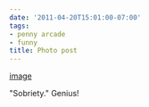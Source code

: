 ```yaml
---
date: '2011-04-20T15:01:00-07:00'
tags:
- penny arcade
- funny
title: Photo post
---
```


[image](/img/2011-04-20-photo-post/b7acc22aa10c642313f23d56751a793086f65b7135f5a30b7e18c347c4e2e618.jpg)

"Sobriety." Genius!
